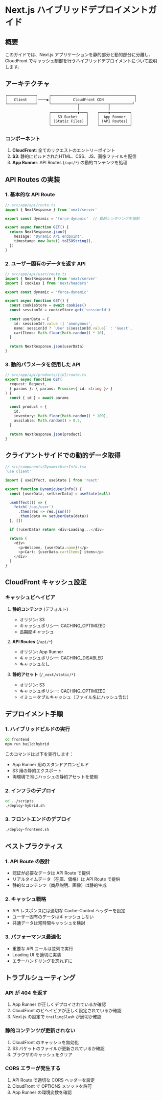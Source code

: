 # Next.js ハイブリッドデプロイメントガイド

## 概要

このガイドでは、Next.js アプリケーションを静的部分と動的部分に分離し、CloudFront でキャッシュ制御を行うハイブリッドデプロイメントについて説明します。

## アーキテクチャ

```
┌─────────────┐     ┌──────────────────────────────────────┐
│   Client    │────▶│          CloudFront CDN              │
└─────────────┘     └────────────┬─────────────┬──────────┘
                                 │             │
                    ┌────────────▼───┐    ┌────▼─────────┐
                    │   S3 Bucket    │    │  App Runner  │
                    │ (Static Files) │    │ (API Routes) │
                    └────────────────┘    └──────────────┘
```

### コンポーネント

1. **CloudFront**: 全てのリクエストのエントリーポイント
2. **S3**: 静的にビルドされたHTML、CSS、JS、画像ファイルを配信
3. **App Runner**: API Routes (`/api/*`) の動的コンテンツを処理

## API Routes の実装

### 1. 基本的な API Route

```typescript
// src/app/api/route.ts
import { NextResponse } from 'next/server'

export const dynamic = 'force-dynamic'  // 動的レンダリングを強制

export async function GET() {
  return NextResponse.json({
    message: 'Dynamic API endpoint',
    timestamp: new Date().toISOString(),
  })
}
```

### 2. ユーザー固有のデータを返す API

```typescript
// src/app/api/user/route.ts
import { NextResponse } from 'next/server'
import { cookies } from 'next/headers'

export const dynamic = 'force-dynamic'

export async function GET() {
  const cookieStore = await cookies()
  const sessionId = cookieStore.get('sessionId')
  
  const userData = {
    id: sessionId?.value || 'anonymous',
    name: sessionId ? `User ${sessionId.value}` : 'Guest',
    cartItems: Math.floor(Math.random() * 10),
  }
  
  return NextResponse.json(userData)
}
```

### 3. 動的パラメータを使用した API

```typescript
// src/app/api/products/[id]/route.ts
export async function GET(
  request: Request,
  { params }: { params: Promise<{ id: string }> }
) {
  const { id } = await params
  
  const product = {
    id,
    inventory: Math.floor(Math.random() * 100),
    available: Math.random() > 0.2,
  }
  
  return NextResponse.json(product)
}
```

## クライアントサイドでの動的データ取得

```typescript
// src/components/DynamicUserInfo.tsx
'use client'

import { useEffect, useState } from 'react'

export function DynamicUserInfo() {
  const [userData, setUserData] = useState(null)

  useEffect(() => {
    fetch('/api/user')
      .then(res => res.json())
      .then(data => setUserData(data))
  }, [])

  if (!userData) return <div>Loading...</div>

  return (
    <div>
      <p>Welcome, {userData.name}!</p>
      <p>Cart: {userData.cartItems} items</p>
    </div>
  )
}
```

## CloudFront キャッシュ設定

### キャッシュビヘイビア

1. **静的コンテンツ** (デフォルト)
   - オリジン: S3
   - キャッシュポリシー: CACHING_OPTIMIZED
   - 長期間キャッシュ

2. **API Routes** (`/api/*`)
   - オリジン: App Runner
   - キャッシュポリシー: CACHING_DISABLED
   - キャッシュなし

3. **静的アセット** (`/_next/static/*`)
   - オリジン: S3
   - キャッシュポリシー: CACHING_OPTIMIZED
   - イミュータブルキャッシュ（ファイル名にハッシュ含む）

## デプロイメント手順

### 1. ハイブリッドビルドの実行

```bash
cd frontend
npm run build:hybrid
```

このコマンドは以下を実行します：
- App Runner 用のスタンドアロンビルド
- S3 用の静的エクスポート
- 両環境で同じハッシュの静的アセットを使用

### 2. インフラのデプロイ

```bash
cd ../scripts
./deploy-hybrid.sh
```

### 3. フロントエンドのデプロイ

```bash
./deploy-frontend.sh
```

## ベストプラクティス

### 1. API Route の設計

- 認証が必要なデータは API Route で提供
- リアルタイムデータ（在庫、価格）は API Route で提供
- 静的なコンテンツ（商品説明、画像）は静的生成

### 2. キャッシュ戦略

- API レスポンスには適切な Cache-Control ヘッダーを設定
- ユーザー固有のデータはキャッシュしない
- 共通データは短時間キャッシュを検討

### 3. パフォーマンス最適化

- 重要な API コールは並列で実行
- Loading UI を適切に実装
- エラーハンドリングを忘れずに

## トラブルシューティング

### API が 404 を返す

1. App Runner が正しくデプロイされているか確認
2. CloudFront のビヘイビアが正しく設定されているか確認
3. Next.js の設定で `trailingSlash` が適切か確認

### 静的コンテンツが更新されない

1. CloudFront のキャッシュを無効化
2. S3 バケットのファイルが更新されているか確認
3. ブラウザのキャッシュをクリア

### CORS エラーが発生する

1. API Route で適切な CORS ヘッダーを設定
2. CloudFront で OPTIONS メソッドを許可
3. App Runner の環境変数を確認